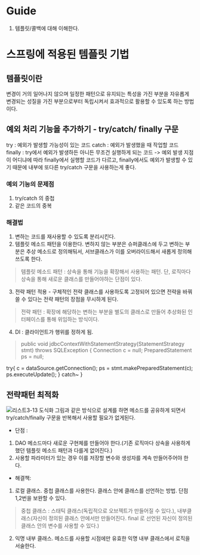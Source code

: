 
# Guide
1. 템플릿/콜백에 대해 이해한다.

# 스프링에 적용된 템플릿 기법
## 템플릿이란
변경이 거의 일어나지 않으며 일정한 패턴으로 유지되는 특성을 가진 부분을 자유롭게 변경되는 성질을 가진 부분으로부터 독립시켜서 효과적으로 활용할 수 있도록 하는 방법이다.

## 예외 처리 기능을 추가하기 - try/catch/ finally 구문
try : 예외가 발생할 가능성이 있는 코드
catch : 예외가 발생했을 때 작업할 코드
finally : try에서 예외가 발생하든 아니든 무조건 실행하게 되는 코드
-> 예외 발생 지점이 어디냐에 따라 finally에서 실행할 코드가 다르고, finally에서도 예외가 발생할 수 있기 때문에 내부에 또다른 try/catch 구문을 사용하는게 좋다.

### 예외 기능의 문제점
1. try/catch 의 중첩
2. 같은 코드의 중복

### 해결법
1. 변하는 코드를 재사용할 수 있도록 분리시킨다.
2. 템플릿 메소드 패턴을 이용한다. 변하지 않는 부분은 슈퍼클래스에 두고 변하는 부분은 추상 메소드로 정의해둬서, 서브클래스가 이를 오버라이드해서 새롭게 정의해 쓰도록 한다.
> 템플릿 메소드 패턴 : 상속을 통해 기능을 확장해서 사용하는 패턴. 단, 로직마다 상속을 통해 새로운 클래스를 만들어야하는 단점이 있다.
3. 전략 패턴 적용 - 구체적인 전략 클래스를 사용하도록 고정되어 있으면 전략을 바꿔쓸 수 있다는 전략 패턴의 장점을 무시하게 된다.
> 전략 패턴 : 확장에 해당하는 변하는 부분을 별도의 클래스로 만들어 추상화된 인터페이스를 통해 위임하는 방식이다.
4. DI : 클라이언트가 행위를 정하게 됨.
> public void jdbcContextWithStatementStrategy(StatementStrategy stmt) throws SQLException {
Connection c = null;
PreparedStatement ps = null;

try{
c = dataSource.getConnection();
ps = stmt.makePreparedStatement(c);
ps.executeUpdate();
} catch~
}

## 전략패턴 최적화
![리스트3-13 도식화](../3장_ks/B32D6818-434F-4814-8F0A-497916532186.jpeg) 
그림과 같은 방식으로 설계를 하면 메소드를 공유하게 되면서 try/catch/finally 구문을 반복해서 사용할 필요가 없게된다.  
* 단점 : 
1. DAO 메소드마다 새로운 구현체를 만들어야 한다.(기존 로직마다 상속을 사용하게 했던 템플릿 메소드 패턴과 다를게 없어진다.) 
2. 사용할 파라미터가 있는 경우 이를 저장할 변수와 생성자를 계속 만들어주어야 한다. 
* 해결책:
1. 로컬 클래스. 
중첩 클래스를 사용한다. 클래스 안에 클래스를 선언하는 방법. 단점 1,2번을 보완할 수 있다. 
> 중첩 클래스 : 스태틱 클래스(독립적으로 오브젝트가 만들어질 수 있다.), 내부클래스(자신이 정의된 클래스 안에서만 만들어진다. final 로 선언된 자신이 정의된 클래스 안의 변수를 사용할 수 있다.) 
2. 익명 내부 클래스. 
메소드를 사용할 시점에만 유효한 익명 내부 클래스에서 로직을 서술한다. 
